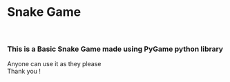 <h1>Snake Game</h1><br>
<h3>This is a Basic Snake Game made using PyGame python library</h3>
Anyone can use it as they please <br>
Thank you !
